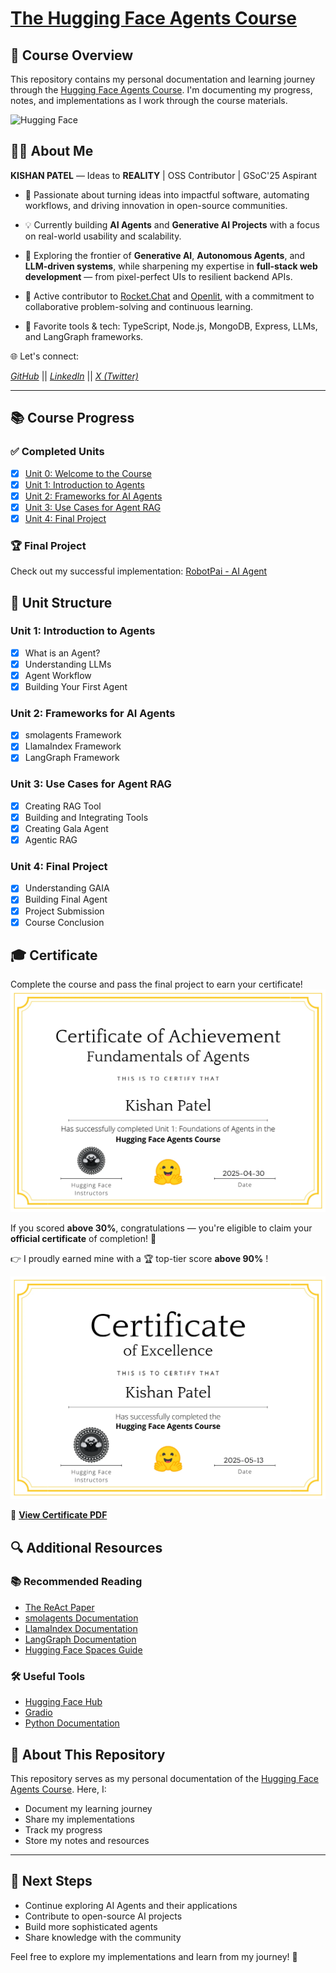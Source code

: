 # <a href="https://hf.co/learn/agents-course" target="_blank">The Hugging Face Agents Course</a>

## 🎯 Course Overview
This repository contains my personal documentation and learning journey through the [Hugging Face Agents Course](https://huggingface.co/learn/agents-course). I'm documenting my progress, notes, and implementations as I work through the course materials.

![Hugging Face](https://huggingface.co/agents-course)

## 👨‍💻 About Me
**KISHAN PATEL** — Ideas to **REALITY** | OSS Contributor | GSoC'25 Aspirant

- 🚀 Passionate about turning ideas into impactful software, automating workflows, and driving innovation in open-source communities.

- 💡 Currently building **AI Agents** and **Generative AI Projects** with a focus on real-world usability and scalability.

- 🧠 Exploring the frontier of **Generative AI**, **Autonomous Agents**, and **LLM-driven systems**, while sharpening my expertise in **full-stack web development** — from pixel-perfect UIs to resilient backend APIs.

- 🤝 Active contributor to [Rocket.Chat](https://github.com/rocketChat/) and [Openlit](https://github.com/openlit/), with a commitment to collaborative problem-solving and continuous learning.

- 🧰 Favorite tools & tech: TypeScript, Node.js, MongoDB, Express, LLMs, and LangGraph frameworks.

🌐 Let's connect:

*[GitHub](https://github.com/Kishan-Patel-dev)*    ||     *[LinkedIn](https://www.linkedin.com/in/kishan-patel-dev)*    ||    *[X (Twitter)](https://x.com/KishanPatel_dev)*

---

## 📚 Course Progress

### ✅ Completed Units
- [x] [Unit 0: Welcome to the Course](Unit-0-Welcome/README.md)
- [x] [Unit 1: Introduction to Agents](Unit-1-Intro-to-Agents/README.md)
- [x] [Unit 2: Frameworks for AI Agents](Unit-2-Framework-for-AI-Agents/README.md)
- [x] [Unit 3: Use Cases for Agent RAG](Unit-3-Usecase-for-Agent-RAG/README.md)
- [x] [Unit 4: Final Project](Unit-4-Final-Project/README.md)

### 🏆 Final Project
Check out my successful implementation:
[RobotPai - AI Agent](https://huggingface.co/spaces/kishan-patel-dev/RobotPai/tree/main)

## 📝 Unit Structure

### Unit 1: Introduction to Agents
- [x] What is an Agent?
- [x] Understanding LLMs
- [x] Agent Workflow
- [x] Building Your First Agent

### Unit 2: Frameworks for AI Agents
- [x] smolagents Framework
- [x] LlamaIndex Framework
- [x] LangGraph Framework

### Unit 3: Use Cases for Agent RAG
- [x] Creating RAG Tool
- [x] Building and Integrating Tools
- [x] Creating Gala Agent
- [x] Agentic RAG

### Unit 4: Final Project
- [x] Understanding GAIA
- [x] Building Final Agent
- [x] Project Submission
- [x] Course Conclusion

## 🎓 Certificate

Complete the course and pass the final project to earn your certificate!
![Certificate of Fundamentals of Agents](./Unit-1-Intro-to-Agents/Ai%20agent%20certificate.jpg)

If you scored **above 30%**, congratulations — you're eligible to claim your **official certificate** of completion! 🏅

👉 I proudly earned mine with a 🏆 top-tier score **above 90%** !

![Certificate of Excellence](image%20(2).webp)

📄 [**View Certificate PDF**](certificate.pdf)

## 🔍 Additional Resources

### 📚 Recommended Reading
- [The ReAct Paper](https://arxiv.org/abs/2210.03629)
- [smolagents Documentation](https://github.com/smol-ai/smolagents)
- [LlamaIndex Documentation](https://docs.llamaindex.ai/)
- [LangGraph Documentation](https://python.langchain.com/docs/langgraph)
- [Hugging Face Spaces Guide](https://huggingface.co/docs/hub/spaces)

### 🛠️ Useful Tools
- [Hugging Face Hub](https://huggingface.co/)
- [Gradio](https://gradio.app/)
- [Python Documentation](https://docs.python.org/3/)

## 📝 About This Repository
This repository serves as my personal documentation of the [Hugging Face Agents Course](https://huggingface.co/learn/agents-course). Here, I:
- Document my learning journey
- Share my implementations
- Track my progress
- Store my notes and resources

---

## 🚀 Next Steps
- Continue exploring AI Agents and their applications
- Contribute to open-source AI projects
- Build more sophisticated agents
- Share knowledge with the community

Feel free to explore my implementations and learn from my journey! 🌟

